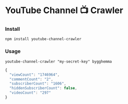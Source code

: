 # YouTube Channel :tv: Crawler


### Install
```
npm install youtube-channel-crawler
```

### Usage

```
youtube-channel-crawler "my-secret-key" bygghemma
```
```javascript
{
  "viewCount": "1746964",
  "commentCount": "2",
  "subscriberCount": "1606",
  "hiddenSubscriberCount": false,
  "videoCount": "297"
}

```